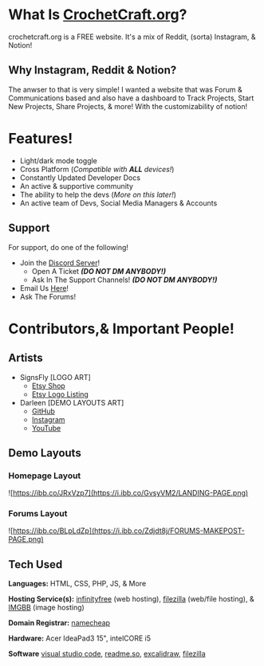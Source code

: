 # What Is [CrochetCraft.org](https://crochetcraft.org)?

crochetcraft.org is a FREE website. It's a mix of Reddit, (sorta) Instagram, & Notion!

## Why Instagram, Reddit & Notion?

The anwser to that is very simple! I wanted a website that was  Forum & Communications based and also have a dashboard to Track Projects, Start New Projects, Share Projects, & more! With the customizability of notion!

# Features!

- Light/dark mode toggle
- Cross Platform (*Compatible with **ALL** devices!*)
- Constantly Updated Developer Docs
- An active & supportive community
- The ability to help the devs (*More on this later!*)
- An active team of Devs, Social Media Managers & Accounts

## Support

For support, do one of the following!

- Join the [Discord Server](https://discord.com/invite/rGP2BTVFht)!
    - Open A Ticket ***(DO NOT DM ANYBODY!)***
    - Ask In The Support Channels! ***(DO NOT DM ANYBODY!)***
- Email Us [Here](mailto:darleenfairy33@myyahoo.com)!
- Ask The Forums!
# Contributors,& Important People!

<!-- readme: contributors -start -->
<!-- readme: contributors -end -->

## Artists
- SignsFly [LOGO ART]
    - [Etsy Shop](https://www.etsy.com/shop/signsfly)
    - [Etsy Logo Listing](https://www.etsy.com/listing/821617434/custom-fansignlogo-design?ref=yr_purchases)
- Darleen [DEMO LAYOUTS ART]
    - [GitHub](https://github.com/DarleenFairy33/)
    - [Instagram](https://www.instagram.com/wtf_darleen/)
    - [YouTube](https://www.youtube.com/@NeonDarleen)
## Demo Layouts

### Homepage Layout
![https://ibb.co/JRxVzp7](https://i.ibb.co/GvsyVM2/LANDING-PAGE.png)

### Forums Layout
![https://ibb.co/BLpLdZp](https://i.ibb.co/Zdjdt8j/FORUMS-MAKEPOST-PAGE.png)
## Tech Used

**Languages:** HTML, CSS, PHP, JS, & More

**Hosting Service(s):** [infinityfree](https://infinityfree.com/) (web hosting), [filezilla](https://filezilla-project.org/download.php) (web/file hosting), & [IMGBB](https://imgbb.com/) (image hosting)

**Domain Registrar:** [namecheap](https://namecheap.com/)

**Hardware:** Acer IdeaPad3 15", intelCORE i5

**Software** [visual studio code](https://code.visualstudio.com/), [readme.so](https://readme.so/), [excalidraw](https://excalidraw.com/), [filezilla](https://filezilla-project.org/download.php)
